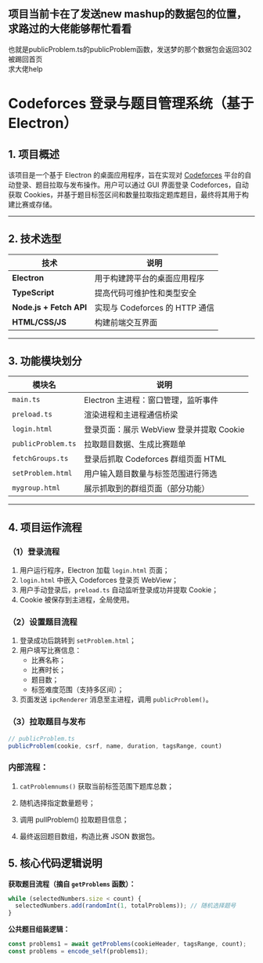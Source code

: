 ## 项目当前卡在了发送new mashup的数据包的位置，求路过的大佬能够帮忙看看  

也就是publicProblem.ts的publicProblem函数，发送梦的那个数据包会返回302被踢回首页  
求大佬help

# Codeforces 登录与题目管理系统（基于 Electron）

## 1. 项目概述

该项目是一个基于 Electron 的桌面应用程序，旨在实现对 [Codeforces](https://codeforces.com) 平台的自动登录、题目拉取与发布操作。用户可以通过 GUI 界面登录 Codeforces，自动获取 Cookies，并基于题目标签区间和数量拉取指定题库题目，最终将其用于构建比赛或存储。

---

## 2. 技术选型

| 技术                    | 说明                           |
| ----------------------- | ------------------------------ |
| **Electron**            | 用于构建跨平台的桌面应用程序   |
| **TypeScript**          | 提高代码可维护性和类型安全     |
| **Node.js + Fetch API** | 实现与 Codeforces 的 HTTP 通信 |
| **HTML/CSS/JS**         | 构建前端交互界面               |

---

## 3. 功能模块划分

| 模块名             | 说明                                     |
| ------------------ | ---------------------------------------- |
| `main.ts`          | Electron 主进程：窗口管理，监听事件      |
| `preload.ts`       | 渲染进程和主进程通信桥梁                 |
| `login.html`       | 登录页面：展示 WebView 登录并提取 Cookie |
| `publicProblem.ts` | 拉取题目数据、生成比赛题单               |
| `fetchGroups.ts`   | 登录后抓取 Codeforces 群组页面 HTML      |
| `setProblem.html`  | 用户输入题目数量与标签范围进行筛选       |
| `mygroup.html`     | 展示抓取到的群组页面（部分功能）         |

---

## 4. 项目运作流程

### （1）登录流程

1. 用户运行程序，Electron 加载 `login.html` 页面；
2. `login.html` 中嵌入 Codeforces 登录页 WebView；
3. 用户手动登录后，`preload.ts` 自动监听登录成功并提取 Cookie；
4. Cookie 被保存到主进程，全局使用。

### （2）设置题目流程

1. 登录成功后跳转到 `setProblem.html`；
2. 用户填写比赛信息：
   - 比赛名称；
   - 比赛时长；
   - 题目数；
   - 标签难度范围（支持多区间）；
3. 页面发送 `ipcRenderer` 消息至主进程，调用 `publicProblem()`。

### （3）拉取题目与发布

```ts
// publicProblem.ts
publicProblem(cookie, csrf, name, duration, tagsRange, count)
```

### 内部流程：

1. `catProblemnums()` 获取当前标签范围下题库总数；

2. 随机选择指定数量题号；

3. 调用 pullProblem() 拉取题目信息；

4. 最终返回题目数组，构造比赛 JSON 数据包。

## 5. 核心代码逻辑说明  

**获取题目流程（摘自 `getProblems` 函数）：**

```ts
while (selectedNumbers.size < count) {
  selectedNumbers.add(randomInt(1, totalProblems)); // 随机选择题号
}
```

**公共题目组装逻辑：**

```ts
const problems1 = await getProblems(cookieHeader, tagsRange, count);
const problems = encode_self(problems1);

```
